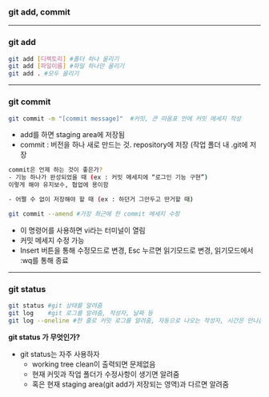 ### git add, commit

---

### git add

```bash
git add [디렉토리] #폴더 하나 올리기
git add [파일이름] #파일 하나만 올리기
git add . #모두 올리기
```

---

### git commit

```bash
git commit -m "[commit message]"  #커밋, 큰 따옴표 안에 커밋 메세지 작성
```

- add를 하면 staging area에 저장됨
- commit : 버전을 하나 새로 만드는 것. repository에 저장 (작업 폴더 내 .git에 저장

```bash
commit은 언제 하는 것이 좋은가?
- 기능 하나가 완성되었을 때 (ex : 커밋 메세지에 “로그인 기능 구현”)
이렇게 해야 유지보수, 협업에 용이함

- 어쩔 수 없이 저장해야 할 때 (ex : 하던거 그만두고 딴거할 때)
```

```bash
git commit --amend #가장 최근에 한 commit 메세지 수정
```

- 이 명령어를 사용하면 vi라는 터미널이 열림
- 커밋 메세지 수정 가능
- Insert 버튼을 통해 수정모드로 변경, Esc 누르면 읽기모드로 변경, 읽기모드에서 :wq를 통해 종료

---

### **git status**

```bash
git status #git 상태를 알려줌
git log    #git 로그를 알려줌, 작성자, 날짜 등
git log --oneline #한 줄로 커밋 로그를 알려줌, 자동으로 나오는 작성자, 시간은 안나옴
```


**git status 가 무엇인가?**

- git status는 자주 사용하자
  - working tree clean이 출력되면 문제없음
  - 현재 커밋과 작업 폴더가 수정사항이 생기면 알려줌
  - 혹은 현재 staging area(git add가 저장되는 영역)과 다르면 알려줌
      

